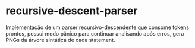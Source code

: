 # recursive-descent-parser
Implementação de um parser recursivo-descendente que consome tokens prontos, possui modo pânico para continuar analisando após erros, gera PNGs da árvore sintática de cada statement.
